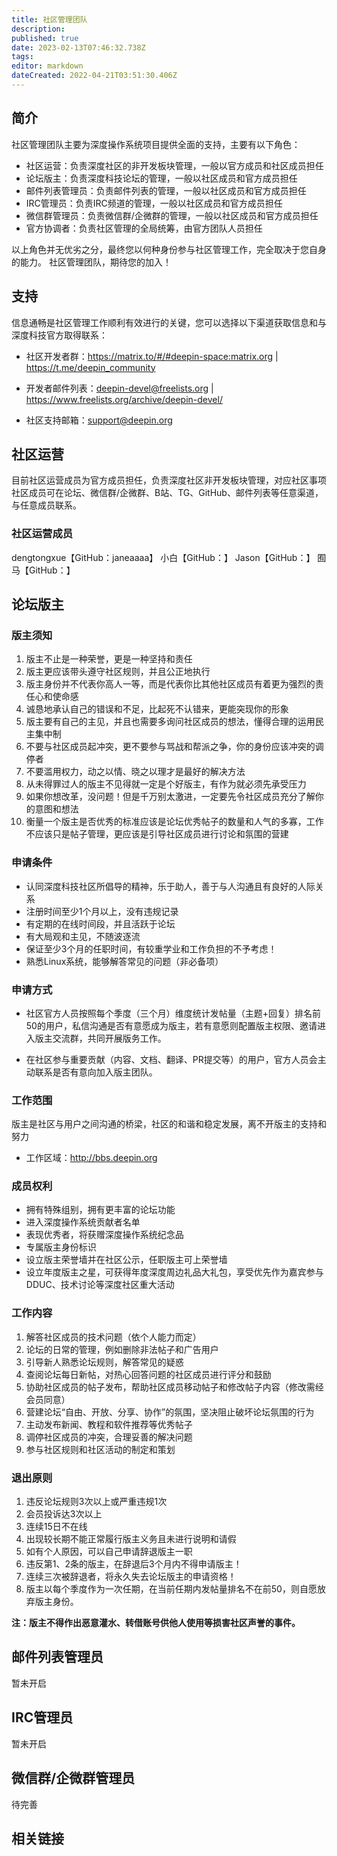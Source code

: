 ```yaml
---
title: 社区管理团队
description: 
published: true
date: 2023-02-13T07:46:32.738Z
tags: 
editor: markdown
dateCreated: 2022-04-21T03:51:30.406Z
---
```


## 简介

社区管理团队主要为深度操作系统项目提供全面的支持，主要有以下角色：

* 社区运营：负责深度社区的非开发板块管理，一般以官方成员和社区成员担任
* 论坛版主：负责深度科技论坛的管理，一般以社区成员和官方成员担任
* 邮件列表管理员：负责邮件列表的管理，一般以社区成员和官方成员担任
* IRC管理员：负责IRC频道的管理，一般以社区成员和官方成员担任
* 微信群管理员：负责微信群/企微群的管理，一般以社区成员和官方成员担任
* 官方协调者：负责社区管理的全局统筹，由官方团队人员担任

以上角色并无优劣之分，最终您以何种身份参与社区管理工作，完全取决于您自身的能力。
社区管理团队，期待您的加入！

## 支持

信息通畅是社区管理工作顺利有效进行的关键，您可以选择以下渠道获取信息和与深度科技官方取得联系：

* 社区开发者群：https://matrix.to/#/#deepin-space:matrix.org | https://t.me/deepin_community

* 开发者邮件列表：deepin-devel@freelists.org | https://www.freelists.org/archive/deepin-devel/

* 社区支持邮箱：support@deepin.org

## 社区运营
目前社区运营成员为官方成员担任，负责深度社区非开发板块管理，对应社区事项社区成员可在论坛、微信群/企微群、B站、TG、GitHub、邮件列表等任意渠道，与任意成员联系。

### 社区运营成员
dengtongxue【GitHub：janeaaaa】
小白【GitHub：】
Jason【GitHub：】
囿马【GitHub：】



## 论坛版主

### 版主须知

1. 版主不止是一种荣誉，更是一种坚持和责任
2. 版主更应该带头遵守社区规则，并且公正地执行
3. 版主身份并不代表你高人一等，而是代表你比其他社区成员有着更为强烈的责任心和使命感
4. 诚恳地承认自己的错误和不足，比起死不认错来，更能突现你的形象
5. 版主要有自己的主见，并且也需要多询问社区成员的想法，懂得合理的运用民主集中制
6. 不要与社区成员起冲突，更不要参与骂战和帮派之争，你的身份应该冲突的调停者
7. 不要滥用权力，动之以情、晓之以理才是最好的解决方法
8. 从未得罪过人的版主不见得就一定是个好版主，有作为就必须先承受压力
9. 如果你想改革，没问题！但是千万别太激进，一定要先令社区成员充分了解你的意图和想法
10. 衡量一个版主是否优秀的标准应该是论坛优秀帖子的数量和人气的多寡，工作不应该只是帖子管理，更应该是引导社区成员进行讨论和氛围的营建

### 申请条件

* 认同深度科技社区所倡导的精神，乐于助人，善于与人沟通且有良好的人际关系
* 注册时间至少1个月以上，没有违规记录
* 有定期的在线时间段，并且活跃于论坛
* 有大局观和主见，不随波逐流
* 保证至少3个月的任职时间，有较重学业和工作负担的不予考虑！
* 熟悉Linux系统，能够解答常见的问题（非必备项）

### 申请方式

* 社区官方人员按照每个季度（三个月）维度统计发帖量（主题+回复）排名前50的用户，私信沟通是否有意愿成为版主，若有意愿则配置版主权限、邀请进入版主交流群，共同开展版务工作。

* 在社区参与重要贡献（内容、文档、翻译、PR提交等）的用户，官方人员会主动联系是否有意向加入版主团队。

### 工作范围

版主是社区与用户之间沟通的桥梁，社区的和谐和稳定发展，离不开版主的支持和努力
* 工作区域：<http://bbs.deepin.org>

### 成员权利

* 拥有特殊组别，拥有更丰富的论坛功能
* 进入深度操作系统贡献者名单
* 表现优秀者，将获赠深度操作系统纪念品
* 专属版主身份标识
* 设立版主荣誉墙并在社区公示，任职版主可上荣誉墙
* 设立年度版主之星，可获得年度深度周边礼品大礼包，享受优先作为嘉宾参与DDUC、技术讨论等深度社区重大活动

### 工作内容

1. 解答社区成员的技术问题（依个人能力而定）
2. 论坛的日常的管理，例如删除非法帖子和广告用户
3. 引导新人熟悉论坛规则，解答常见的疑惑
4. 查阅论坛每日新帖，对热心回答问题的社区成员进行评分和鼓励
5. 协助社区成员的帖子发布，帮助社区成员移动帖子和修改帖子内容（修改需经会员同意）
6. 营建论坛“自由、开放、分享、协作”的氛围，坚决阻止破坏论坛氛围的行为
7. 主动发布新闻、教程和软件推荐等优秀帖子
8. 调停社区成员的冲突，合理妥善的解决问题
9. 参与社区规则和社区活动的制定和策划

### 退出原则

1. 违反论坛规则3次以上或严重违规1次
2. 会员投诉达3次以上
3. 连续15日不在线
4. 出现较长期不能正常履行版主义务且未进行说明和请假
5. 如有个人原因，可以自己申请辞退版主一职
6. 违反第1、2条的版主，在辞退后3个月内不得申请版主！
7. 连续三次被辞退者，将永久失去论坛版主的申请资格！
8. 版主以每个季度作为一次任期，在当前任期内发帖量排名不在前50，则自愿放弃版主身份。

**注：版主不得作出恶意灌水、转借账号供他人使用等损害社区声誉的事件。**

## 邮件列表管理员

暂未开启

## IRC管理员

暂未开启



## 微信群/企微群管理员
待完善

## 相关链接


